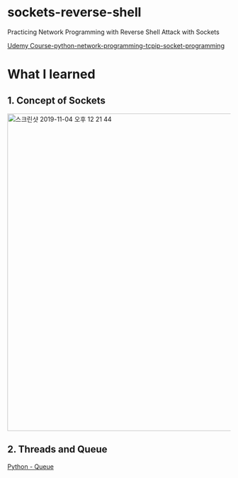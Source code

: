 # sockets-reverse-shell
Practicing Network Programming with Reverse Shell Attack with Sockets

[Udemy Course-python-network-programming-tcpip-socket-programming](https://www.udemy.com/course/python-network-programming-tcpip-socket-programming/)


# What I learned
## 1. Concept of Sockets
<img width="717" alt="스크린샷 2019-11-04 오후 12 21 44" src="https://user-images.githubusercontent.com/22853562/68118437-5f672e00-ff43-11e9-8e4b-620b48be2fd1.png">

## 2. Threads and Queue
[Python - Queue](https://docs.python.org/3/library/queue.html)
